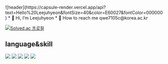 <br />
<br />
<br />
![header](https://capsule-render.vercel.app/api?text=Hello%20Leejuhyeon&fontSize=40&color=E60027&fontColor=000000)
* 👋 Hi, I’m Leejuhyeon
* 💬 How to reach me qwe7105c@korea.ac.kr

[![Solved.ac 프로필](http://mazassumnida.wtf/api/v2/generate_badge?boj=qwe7105c)](https://solved.ac/qwe7105c)



## language&skill
<img src="https://img.shields.io/badge/JAVA-007396?style=for-the-badge&logo=java&logoColor=white"> <img src="https://img.shields.io/badge/Javascript-F7DF1E?style=for-the-badge&logo=javascript&logoColor=white"/>
<img src="https://img.shields.io/badge/css3-1572B6?style=for-the-badge&logo=css3&logoColor=white">
<img src="https://img.shields.io/badge/spring-6DB33F?style=for-the-badge&logo=spring&logoColor=white">
<img src="https://img.shields.io/badge/mariadb-003545?style=for-the-badge&logo=MySQL&logoColor=white">

<!--
**donet12/donet12** is a ✨ _special_ ✨ repository because its `README.md` (this file) appears on your GitHub profile.

Here are some ideas to get you started:

- 🔭 I’m currently working on ...
- 🌱 I’m currently learning ...
- 👯 I’m looking to collaborate on ...
- 🤔 I’m looking for help with ...
- 💬 Ask me about ...
- 📫 How to reach me: ...
- 😄 Pronouns: ...
- ⚡ Fun fact: ...
-->

